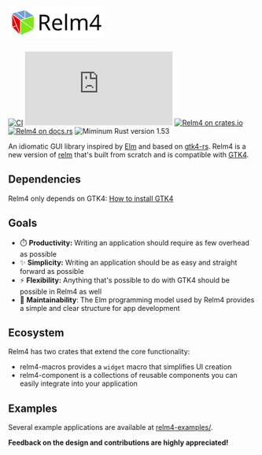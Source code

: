<h1>
  <img src="assets/Relm_logo_with_text.svg" height="65" alt="Relm4">
</h1>

[![CI](https://github.com/AaronErhardt/relm4/actions/workflows/rust.yml/badge.svg)](https://github.com/AaronErhardt/relm4/actions/workflows/rust.yml)
[![Matrix](https://img.shields.io/matrix/relm4:matrix.org?label=matrix%20chat)](https://matrix.to/#/#relm4:matrix.org)
[![Relm4 on crates.io](https://img.shields.io/crates/v/relm4.svg)](https://crates.io/crates/relm4)
[![Relm4 on docs.rs](https://docs.rs/relm4/badge.svg)](https://docs.rs/relm4)
![Miminum Rust version 1.53](https://img.shields.io/badge/rustc-1.53+-red.svg)

An idiomatic GUI library inspired by [Elm](https://elm-lang.org/) and based on [gtk4-rs](https://crates.io/crates/gtk4). 
Relm4 is a new version of [relm](https://github.com/antoyo/relm) that's built from scratch and is compatible with [GTK4](https://www.gtk.org/).

## Dependencies

Relm4 only depends on GTK4: [How to install GTK4](https://www.gtk.org/docs/installations/)

## Goals

+ ⏱️ **Productivity:** Writing an application should require as few overhead as possible
+ ✨ **Simplicity:** Writing an application should be as easy and straight forward as possible
+ ⚡ **Flexibility:** Anything that's possible to do with GTK4 should be possible in Relm4 as well
+ 🔧 **Maintainability**: The Elm programming model used by Relm4 provides a simple and clear structure for app development

## Ecosystem

Relm4 has two crates that extend the core functionality:

+ relm4-macros provides a `widget` macro that simplifies UI creation
+ relm4-component is a collections of reusable components you can easily integrate into your application

## Examples

Several example applications are available at [relm4-examples/](relm4-examples/).

**Feedback on the design and contributions are highly appreciated!**
